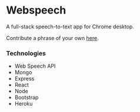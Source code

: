 # Webspeech

A full-stack speech-to-text app for Chrome desktop.

Contribute a phrase of your own [here](https://fast-gorge-52800.herokuapp.com/).

### Technologies

* Web Speech API
* Mongo
* Express
* React
* Node
* Bootstrap
* Heroku
